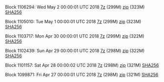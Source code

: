 Block 1106294: Wed May  2 00:00:01 UTC 2018 [7z](https://transfer.sh/13xP0n/bootstrap.dat.20180502.7z) (299M) [zip](https://transfer.sh/V8VPB/bootstrap.dat.20180502.zip) (323M) [SHA256](https://transfer.sh/14ClPe/sha256.txt)

Block 1105010: Tue May  1 00:00:01 UTC 2018 [7z](https://transfer.sh/VHxut/bootstrap.dat.20180501.7z) (299M) [zip](https://transfer.sh/10tgQ3/bootstrap.dat.20180501.zip) (323M) [SHA256](https://transfer.sh/oEvs8/sha256.txt)

Block 1103717: Mon Apr 30 00:00:01 UTC 2018 [7z](https://transfer.sh/izoga/bootstrap.dat.20180430.7z) (299M) [zip](https://transfer.sh/7dVN6/bootstrap.dat.20180430.zip) (322M) [SHA256](https://transfer.sh/Iy5cf/sha256.txt)

Block 1102439: Sun Apr 29 00:00:01 UTC 2018 [7z](https://transfer.sh/BNodX/bootstrap.dat.20180429.7z) (298M) [zip](https://transfer.sh/g4sCD/bootstrap.dat.20180429.zip) (322M) [SHA256](https://transfer.sh/vX4TO/sha256.txt)

Block 1101157: Sat Apr 28 00:00:02 UTC 2018 [7z](https://transfer.sh/VU6cz/bootstrap.dat.20180428.7z) (298M) [zip](https://transfer.sh/aX9o7/bootstrap.dat.20180428.zip) (321M) [SHA256](https://transfer.sh/Fxdoq/sha256.txt)

Block 1099871: Fri Apr 27 00:00:01 UTC 2018 [7z](https://transfer.sh/15LKDW/bootstrap.dat.20180427.7z) (298M) [zip](https://transfer.sh/73nwz/bootstrap.dat.20180427.zip) (321M) [SHA256](https://transfer.sh/jyLKp/sha256.txt)
